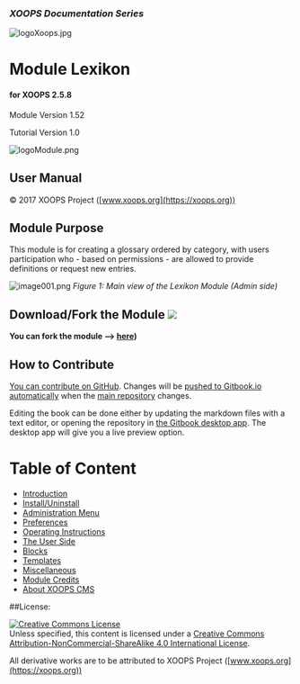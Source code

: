 ### _XOOPS Documentation Series_
![logoXoops.jpg](assets/logoXoops.jpg)

# Module Lexikon
#### for XOOPS 2.5.8

Module Version 1.52

Tutorial Version 1.0
      
![logoModule.png](assets/logoModule.png)
            
## User Manual

© 2017 XOOPS Project ([www.xoops.org](https://xoops.org))  

## Module Purpose 

This module is for creating a glossary ordered by category, with users participation who - based on permissions - are allowed to provide definitions or request new entries.

![image001.png](assets/image001.png)
*Figure 1: Main view of the Lexikon Module (Admin side)*

## Download/Fork the Module ![](https://xoops.org/images/forkit.png) 

**You can fork the module --> [here](https://github.com/XoopsModules25x/lexikon))** 

## How to Contribute

[You can contribute on GitHub](https://github.com/XoopsDocs/lexikon-tutorial). Changes will be [pushed to Gitbook.io automatically](https://www.gitbook.com/book/xoops/lexikon-tutorial/activity) when the [main repository](https://github.com/XoopsDocs/lexikon-tutorial) changes.

Editing the book can be done either by updating the markdown files with a text editor, or opening the repository in [the Gitbook desktop app](https://github.com/GitbookIO/editor/blob/master/README.md). The desktop app will give you a live preview option.

# Table of Content

* [Introduction](book/0introduction.md)
* [Install/Uninstall](book/1install.md)
* [Administration Menu](book/2administration.md)
* [Preferences](book/3preferences.md)
* [Operating Instructions](book/4operations.md)
* [The User Side](book/5userside.md)
* [Blocks](book/6blocks.md)
* [Templates](book/7templates.md)
* [Miscellaneous](book/8other.md) 
* [Module Credits](book/9credits.md)
* [About XOOPS CMS](book/10aboutxoops.md)

##License:

<a rel="license" href="http://creativecommons.org/licenses/by-nc-sa/4.0/"><img alt="Creative Commons License" style="border-width:0" src="https://i.creativecommons.org/l/by-nc-sa/4.0/88x31.png" /></a><br />Unless specified, this content is licensed under a <a rel="license" href="http://creativecommons.org/licenses/by-nc-sa/4.0/">Creative Commons Attribution-NonCommercial-ShareAlike 4.0 International License</a>.

All derivative works are to be attributed to XOOPS Project ([www.xoops.org](https://xoops.org))
